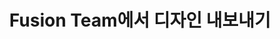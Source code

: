 ---
layout: default
title: Fusion Team에서 디자인 내보내기
nav_order: 6
permalink: /docs/collaborate_with_fusion_team/managing_design/export_designs_in_fusion_team
grand_parent: Fusion Team으로 공동작업
parent: 디자인 관리
---